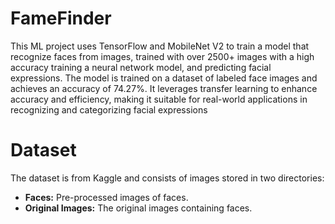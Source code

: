 # FameFinder
This ML project uses TensorFlow and MobileNet V2 to train a model that recognize faces from images, trained with over 2500+ images with a high accuracy
 training a neural network model, and predicting facial expressions. The model is trained on a dataset of labeled face images and achieves an accuracy of 74.27%. It leverages transfer learning to enhance accuracy and efficiency, making it suitable for real-world applications in recognizing and categorizing facial expressions

# Dataset
The dataset is from Kaggle and consists of images stored in two directories:
- **Faces:** Pre-processed images of faces.
- **Original Images:** The original images containing faces.
